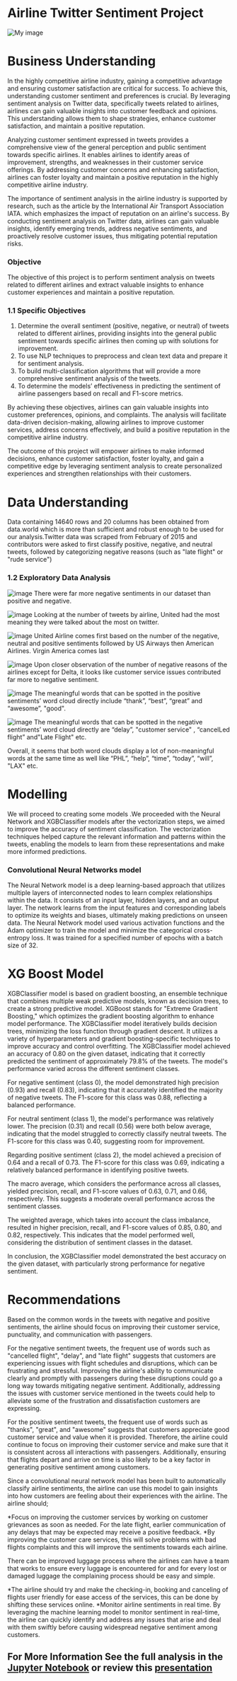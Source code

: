 # Airline Twitter Sentiment Project


![My image](![image](https://github.com/Igecha-Samuel/Airline-Twitter-Sentiment-Analysis/assets/54464999/46074536-a4f8-4c0a-8631-c237e0237a39)
)
# Business Understanding

In the highly competitive airline industry, gaining a competitive advantage and ensuring customer satisfaction are critical for success. To achieve this, understanding customer sentiment and preferences is crucial. By leveraging sentiment analysis on Twitter data, specifically tweets related to airlines, airlines can gain valuable insights into customer feedback and opinions. This understanding allows them to shape strategies, enhance customer satisfaction, and maintain a positive reputation.

Analyzing customer sentiment expressed in tweets provides a comprehensive view of the general perception and public sentiment towards specific airlines. It enables airlines to identify areas of improvement, strengths, and weaknesses in their customer service offerings. By addressing customer concerns and enhancing satisfaction, airlines can foster loyalty and maintain a positive reputation in the highly competitive airline industry.

The importance of sentiment analysis in the airline industry is supported by research, such as the article by the International Air Transport Association IATA. which emphasizes the impact of reputation on an airline's success. By conducting sentiment analysis on Twitter data, airlines can gain valuable insights, identify emerging trends, address negative sentiments, and proactively resolve customer issues, thus mitigating potential reputation risks.

### Objective
The objective of this project is to perform sentiment analysis on tweets related to different airlines and extract valuable insights to enhance customer experiences and maintain a positive reputation.

### 1.1 Specific Objectives
1. Determine the overall sentiment (positive, negative, or neutral) of tweets related to different airlines, providing insights into the general public sentiment towards specific airlines then coming up with solutions for improvement.
2. To use NLP techniques to preprocess and clean text data and prepare it for sentiment analysis.
3. To build multi-classification algorithms that will provide a more comprehensive sentiment analysis of the tweets.
4. To determine the models’ effectiveness in predicting the sentiment of airline passengers based on recall and F1-score metrics.

By achieving these objectives, airlines can gain valuable insights into customer preferences, opinions, and complaints. The analysis will facilitate data-driven decision-making, allowing airlines to improve customer services, address concerns effectively, and build a positive reputation in the competitive airline industry.

The outcome of this project will empower airlines to make informed decisions, enhance customer satisfaction, foster loyalty, and gain a competitive edge by leveraging sentiment analysis to create personalized experiences and strengthen relationships with their customers.

# Data Understanding
Data containing 14640 rows and 20 columns has been obtained from data.world which is more than sufficient and robust enough to be used for our analysis.Twitter data was scraped from February of 2015 and contributors were asked to first classify positive, negative, and neutral tweets, followed by categorizing negative reasons (such as "late flight" or "rude service")

### 1.2 Exploratory Data Analysis

![image](![image](https://github.com/Igecha-Samuel/Airline-Twitter-Sentiment-Analysis/assets/54464999/3f9e202c-db72-4729-a466-ece8f81c1d0e)
)
There were far more negative sentiments in our dataset than positive and negative.

![image](![image](https://github.com/Igecha-Samuel/Airline-Twitter-Sentiment-Analysis/assets/54464999/d77e7865-f396-4f38-8af7-b5188c05cfa6)
)
Looking at the number of tweets by airline, United had the most meaning they were talked about the most on twitter.

![image](![image](https://github.com/Igecha-Samuel/Airline-Twitter-Sentiment-Analysis/assets/54464999/994d7165-72a8-42da-9c15-db9204a1f5a9)
)
United Airline comes first based on the number of the negative, neutral and positive sentiments followed by US Airways then American Airlines. Virgin America comes last

![image](![image](https://github.com/Igecha-Samuel/Airline-Twitter-Sentiment-Analysis/assets/54464999/b1d66d6d-f5f4-4485-bcd4-ab8b657c3eab)
)
Upon closer observation of the number of negative reasons of the airlines except for Delta, it looks like customer service issues contributed far more to negative sentiment.

![image](![image](https://github.com/Igecha-Samuel/Airline-Twitter-Sentiment-Analysis/assets/54464999/fef3ef30-6038-4623-b817-474f155141c1)
)
The meaningful words that can be spotted in the positive sentiments’ word cloud directly include “thank”, “best”, “great” and “awesome”, "good".

![image](![image](https://github.com/Igecha-Samuel/Airline-Twitter-Sentiment-Analysis/assets/54464999/34d0b50f-a521-4a08-ac13-aadb99876bf1)
)
The meaningful words that can be spotted in the negative sentiments’ word cloud directly are “delay”, "customer service" , “cancelLed flight” and"Late Flight" etc.

Overall, it seems that both word clouds display a lot of non-meaningful words at the same time as well like “PHL”, “help”, “time”, “today”, “will”, "LAX" etc.

# Modelling
We will proceed to creating some models .We proceeded with the Neural Network and XGBClassifier models after the vectorization steps, we aimed to improve the accuracy of sentiment classification. The vectorization techniques helped capture the relevant information and patterns within the tweets, enabling the models to learn from these representations and make more informed predictions.

### Convolutional Neural Networks model
The Neural Network model is a deep learning-based approach that utilizes multiple layers of interconnected nodes to learn complex relationships within the data. It consists of an input layer, hidden layers, and an output layer. The network learns from the input features and corresponding labels to optimize its weights and biases, ultimately making predictions on unseen data. The Neural Network model used various activation functions and the Adam optimizer to train the model and minimize the categorical cross-entropy loss. It was trained for a specified number of epochs with a batch size of 32.

# XG Boost Model
XGBClassifier model is based on gradient boosting, an ensemble technique that combines multiple weak predictive models, known as decision trees, to create a strong predictive model. XGBoost stands for "Extreme Gradient Boosting," which optimizes the gradient boosting algorithm to enhance model performance. The XGBClassifier model iteratively builds decision trees, minimizing the loss function through gradient descent. It utilizes a variety of hyperparameters and gradient boosting-specific techniques to improve accuracy and control overfitting.
The XGBClassifier model achieved an accuracy of 0.80 on the given dataset, indicating that it correctly predicted the sentiment of approximately 79.8% of the tweets. The model's performance varied across the different sentiment classes.

For negative sentiment (class 0), the model demonstrated high precision (0.93) and recall (0.83), indicating that it accurately identified the majority of negative tweets. The F1-score for this class was 0.88, reflecting a balanced performance.

For neutral sentiment (class 1), the model's performance was relatively lower. The precision (0.31) and recall (0.56) were both below average, indicating that the model struggled to correctly classify neutral tweets. The F1-score for this class was 0.40, suggesting room for improvement.

Regarding positive sentiment (class 2), the model achieved a precision of 0.64 and a recall of 0.73. The F1-score for this class was 0.69, indicating a relatively balanced performance in identifying positive tweets.

The macro average, which considers the performance across all classes, yielded precision, recall, and F1-score values of 0.63, 0.71, and 0.66, respectively. This suggests a moderate overall performance across the sentiment classes.

The weighted average, which takes into account the class imbalance, resulted in higher precision, recall, and F1-score values of 0.85, 0.80, and 0.82, respectively. This indicates that the model performed well, considering the distribution of sentiment classes in the dataset.

In conclusion, the XGBClassifier model demonstrated the best accuracy on the given dataset, with particularly strong performance for negative sentiment.

# Recommendations
Based on the common words in the tweets with negative and positive sentiments, the airline should focus on improving their customer service, punctuality, and communication with passengers.

For the negative sentiment tweets, the frequent use of words such as "cancelled flight", "delay", and "late flight" suggests that customers are experiencing issues with flight schedules and disruptions, which can be frustrating and stressful. Improving the airline's ability to communicate clearly and promptly with passengers during these disruptions could go a long way towards mitigating negative sentiment. Additionally, addressing the issues with customer service mentioned in the tweets could help to alleviate some of the frustration and dissatisfaction customers are expressing.

For the positive sentiment tweets, the frequent use of words such as "thanks", "great", and "awesome" suggests that customers appreciate good customer service and value when it is provided. Therefore, the airline could continue to focus on improving their customer service and make sure that it is consistent across all interactions with passengers. Additionally, ensuring that flights depart and arrive on time is also likely to be a key factor in generating positive sentiment among customers.

Since a convolutional neural network model has been built to automatically classify airline sentiments, the airline can use this model to gain insights into how customers are feeling about their experiences with the airline. The airline should;

*Focus on improving the customer services by working on customer grievances as soon as needed.
For the late flight, earlier communication of any delays that may be expected may receive a positive feedback.
*By improving the customer care services, this will solve problems with bad flights complaints and this will improve the sentiments towards each airline.

There can be improved luggage process where the airlines can have a team that works to ensure every luggage is encountered for and for every lost or damaged luggage the complaining process should be easy and simple.

*The airline should try and make the checking-in, booking and canceling of flights user friendly for ease access of the services, this can be done by shifting these services online.
*Monitor airline sentiments in real time. By leveraging the machine learning model to monitor sentiment in real-time, the airline can quickly identify and address any issues that arise and deal with them swiftly before causing widespread negative sentiment among customers.

## For More Information See the full analysis in the [Jupyter Notebook](https://github.com/Igecha-Samuel/Airline-Twitter-Sentiment-Analysis/blob/main/Airline%20Twitter%20Sentiment.ipynb) or review this [presentation](https://github.com/Igecha-Samuel/Airline-Twitter-Sentiment-Analysis/blob/main/Presentation.pdf)
 
